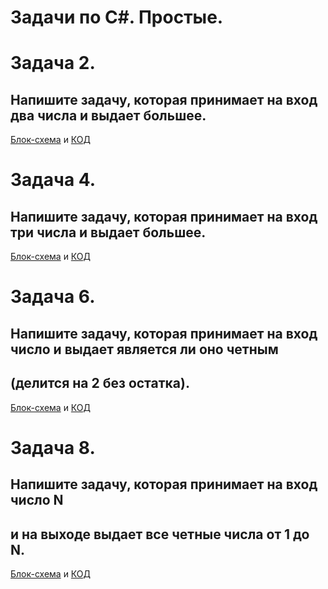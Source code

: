 # __Задачи по C#. Простые.__

# __Задача 2.__
## Напишите задачу, которая принимает на вход два числа и выдает большее.
[Блок-схема](.\task_2\diagram.drawio.png) и [КОД](.\task_2\Program.cs)

# __Задача 4.__
## Напишите задачу, которая принимает на вход три числа и выдает большее.
[Блок-схема](.\task_4\diagram.drawio.png) и [КОД](.\task_4\Program.cs)

# __Задача 6.__
## Напишите задачу, которая принимает на вход число и выдает является ли оно четным
## (делится на 2 без остатка).
[Блок-схема](.\task_6\diagram.drawio.png) и [КОД](.\task_6\Program.cs)

# __Задача 8.__
## Напишите задачу, которая принимает на вход число N
## и на выходе выдает все четные числа от 1 до N.
[Блок-схема](.\task_8\diagram.drawio.png) и [КОД](.\task_8\Program.cs)
